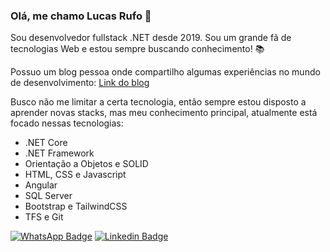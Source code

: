### Olá, me chamo Lucas Rufo 👋

Sou desenvolvedor fullstack .NET desde 2019. Sou um grande fã de tecnologias Web e estou sempre buscando conhecimento! :books:

Possuo um blog pessoa onde compartilho algumas experiências no mundo de desenvolvimento: [Link do blog](https://lucasrufo.com/)

Busco não me limitar a certa tecnologia, então sempre estou disposto a aprender novas stacks, mas meu conhecimento principal, atualmente está focado nessas tecnologias:

* .NET Core
* .NET Framework
* Orientação a Objetos e SOLID
* HTML, CSS e Javascript
* Angular
* SQL Server
* Bootstrap e TailwindCSS
* TFS e Git

[![WhatsApp Badge](https://img.shields.io/badge/-WhatsApp-30b947?style=flat-square&labelColor=30b947&logo=whatsapp&logoColor=white&link=https://wa.me/5511958889686)](https://wa.me/5511958889686)
[![Linkedin Badge](https://img.shields.io/badge/-LinkedIn-blue?style=flat-square&logo=Linkedin&logoColor=white&link=https://www.linkedin.com/in/lucas-rufo)](https://www.linkedin.com/in/lucas-rufo)
